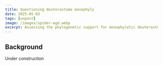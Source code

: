 ```yaml
---
title: Questioning deuterostome monophyly
date: 2025-05-03
tags: [unpost]
image: /images/spider-wgd.webp
excerpt: Assessing the phylogenetic support for monophyletic deuterostomes
---
```


## Background

Under construction